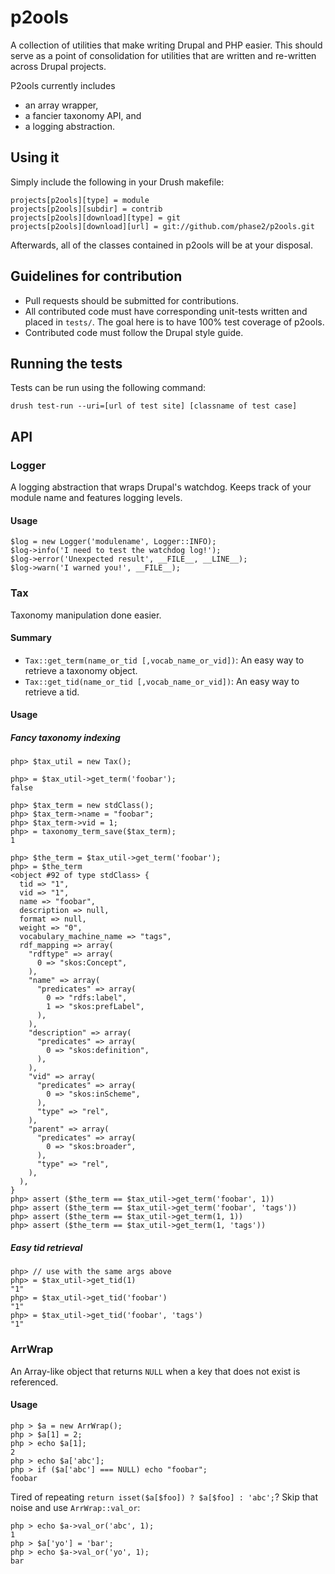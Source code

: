 # p2ools

A collection of utilities that make writing Drupal and PHP easier. This should
serve as a point of consolidation for utilities that are written and re-written
across Drupal projects.

P2ools currently includes

* an array wrapper,
* a fancier taxonomy API, and
* a logging abstraction.

## Using it

Simply include the following in your Drush makefile:

    projects[p2ools][type] = module
    projects[p2ools][subdir] = contrib
    projects[p2ools][download][type] = git
    projects[p2ools][download][url] = git://github.com/phase2/p2ools.git 

Afterwards, all of the classes contained in p2ools will be at your disposal.

## Guidelines for contribution
                          
* Pull requests should be submitted for contributions.
* All contributed code must have corresponding unit-tests written and placed
  in `tests/`. The goal here is to have 100% test coverage of p2ools.
* Contributed code must follow the Drupal style guide.

## Running the tests

Tests can be run using the following command:

    drush test-run --uri=[url of test site] [classname of test case]

## API

### Logger

A logging abstraction that wraps Drupal's watchdog. Keeps track of your module
name and features logging levels.

#### Usage

    $log = new Logger('modulename', Logger::INFO);
    $log->info('I need to test the watchdog log!');
    $log->error('Unexpected result', __FILE__, __LINE__);
    $log->warn('I warned you!', __FILE__);

### Tax

Taxonomy manipulation done easier.

#### Summary

* `Tax::get_term(name_or_tid [,vocab_name_or_vid])`: An easy way to retrieve 
  a taxonomy object.
* `Tax::get_tid(name_or_tid [,vocab_name_or_vid])`: An easy way to retrieve a
  tid.

#### Usage

##### Fancy taxonomy indexing

    php> $tax_util = new Tax();

    php> = $tax_util->get_term('foobar');
    false
    
    php> $tax_term = new stdClass();
    php> $tax_term->name = "foobar";
    php> $tax_term->vid = 1;
    php> = taxonomy_term_save($tax_term);
    1

    php> $the_term = $tax_util->get_term('foobar');
    php> = $the_term
    <object #92 of type stdClass> {
      tid => "1",
      vid => "1",
      name => "foobar",
      description => null,
      format => null,
      weight => "0",
      vocabulary_machine_name => "tags",
      rdf_mapping => array(
        "rdftype" => array(
          0 => "skos:Concept",
        ),
        "name" => array(
          "predicates" => array(
            0 => "rdfs:label",
            1 => "skos:prefLabel",
          ),
        ),
        "description" => array(
          "predicates" => array(
            0 => "skos:definition",
          ),
        ),
        "vid" => array(
          "predicates" => array(
            0 => "skos:inScheme",
          ),
          "type" => "rel",
        ),
        "parent" => array(
          "predicates" => array(
            0 => "skos:broader",
          ),
          "type" => "rel",
        ),
      ),
    }        
    php> assert ($the_term == $tax_util->get_term('foobar', 1))
    php> assert ($the_term == $tax_util->get_term('foobar', 'tags'))
    php> assert ($the_term == $tax_util->get_term(1, 1))
    php> assert ($the_term == $tax_util->get_term(1, 'tags'))

##### Easy tid retrieval

    php> // use with the same args above
    php> = $tax_util->get_tid(1)
    "1"
    php> = $tax_util->get_tid('foobar')
    "1"
    php> = $tax_util->get_tid('foobar', 'tags')
    "1"

### ArrWrap
      
An Array-like object that returns `NULL` when a key that does not exist is
referenced.
    
#### Usage

    php > $a = new ArrWrap();
    php > $a[1] = 2;
    php > echo $a[1];
    2
    php > echo $a['abc'];
    php > if ($a['abc'] === NULL) echo "foobar";
    foobar

Tired of repeating `return isset($a[$foo]) ? $a[$foo] : 'abc';`? Skip that noise
and use `ArrWrap::val_or`:

    php > echo $a->val_or('abc', 1);
    1
    php > $a['yo'] = 'bar';
    php > echo $a->val_or('yo', 1);
    bar


